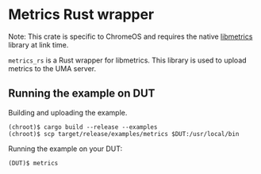 # Metrics Rust wrapper

Note: This crate is specific to ChromeOS and requires the native
[libmetrics](https://source.chromium.org/chromiumos/chromiumos/codesearch/+/main:src/platform2/metrics)
library at link time.

`metrics_rs` is a Rust wrapper for libmetrics. This library is used to upload metrics to the UMA server.


## Running the example on DUT

Building and uploading the example.

```shell
(chroot)$ cargo build --release --examples
(chroot)$ scp target/release/examples/metrics $DUT:/usr/local/bin
```

Running the example on your DUT:

```shell
(DUT)$ metrics
```
